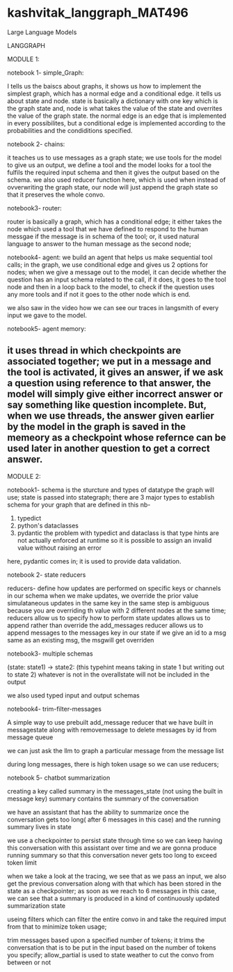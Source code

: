 # kashvitak_langgraph_MAT496
Large Language Models

LANGGRAPH

MODULE 1:

notebook 1-
simple_Graph:

I tells us the baiscs about graphs, it shows us how to implement the simplest graph, which has a normal edge and a conditional edge.
it tells us about state and node.
state is basically a dictionary with one key which is the graph state
and, node is what takes the value of the state and overrites the value of the graph state.
the normal edge is an edge that is implemented in every possibilites, but a conditional edge is implemented according to the probabilities and the condiditions specified.

notebook 2-
chains:

it teaches us to use messages as a graph state;
we use tools for the model to give us an output,
we define a tool and the model looks for a tool the fulfils the required input schema and then it gives the output based on the schema.
we also used reducer function here, which is used when instead of ovverwriting the graph state, our node will just append the graph state so that it preserves the whole convo.


notebook3-
router:

router is basically a graph, which has a conditional edge;
it either takes the node which used a tool that we have defined to respond to the human messgae if the message is in schema of the tool;
or, it used natural language to answer to the human message as the second node;


notebook4-
agent:
we build an agent that helps us make sequential tool calls;
in the graph, we use conditional edge and gives us 2 options for nodes;
when we give a message out to the model, it can decide whether the question has an input schema related to the call, if it does, it goes to the tool node and then in a loop back to the model, to check if the question uses any more tools and if not it goes to the other node which is end.

we also saw in the video how we can see our traces in langsmith of every input we gave to the model.

notebook5- 
agent memory:

it uses thread in which checkpoints are associated together;
we put in a message and the tool is activated, it gives an answer, if we ask a question using reference to that answer, the model will simply give either incorrect answer or say something like question incomplete.
But, when we use threads, the answer given earlier by the model in the graph is saved in the memeory as a checkpoint whose refernce can be used later in another question to get a correct answer.
--------------------------------------------------------------------------------------------------------------------------------------------------------------------------------------------------------------------

MODULE 2:

notebook1-
schema is the sturcture and types of datatype the graph will use;
state is passed into stategraph;
there are 3 major types to establish schema for your graph that are defined in this nb-
1. typedict
2. python's dataclasses
3. pydantic
the problem with typedict and dataclass is that type hints are not actually enforced at runtime
so it is possible to assign an invalid value without raising an error

here, pydantic comes in;
it is used to provide data validation.

notebook 2-
state reducers

reducers- define how updates are performed on specific keys or channels in our schema
when we make updates, we override the prior value
simulataneous updates in the same key in the same step is ambiguous because you are overriding th value with 2 different nodes at the same time;
reducers allow us to specify how to perform state updates
allows us to append rather than override
the add_messages reducer allows us to append messages to the messages key in our state
if we give an id to a msg same as an existing msg, the msgwill get overriden

notebook3-
multiple schemas

(state: state1) -> state2:
(this typehint means taking in state 1 but writing out to state 2)
whatever is not in the overallstate will not be included in the output

we also used typed input and output schemas

notebook4-
trim-filter-messages

A simple way to use prebuilt add_message reducer that we have built in messagestate along with removemessage to delete messages by id from message queue

we can just ask the llm to graph a particular message from the message list

during long messages, there is high token usage so we can use reducers;

notebook 5-
chatbot summarization

creating a key called summary in the messages_state (not using the built in message key)
summary contains the summary of the conversation

we have an assistant that has the ability to summarize once the conversation gets too long( after 6 messages in this case)
and the running summary lives in state

we use a checkpointer to persist state through time so we can keep having this conversation with this assistant over time
and we are gonna produce running summary so that this conversation never gets too long to exceed token limit

when we take a look at the tracing, we see that as we pass an input, we also get the previous conversation along with that which has been stored in the state as a checkpointer;
as soon as we reach to 6 messages in this case, we can see that a summary is produced in a kind of continuously updated summarization state


useing filters which can filter the entire convo in and take the required imput from that to minimize token usage;

trim messages based upon a specified number of tokens;
it trims the conversation that is to be put in  the input based on the number of tokens you specify;
allow_partial is used to state weather to cut the convo from between or not
